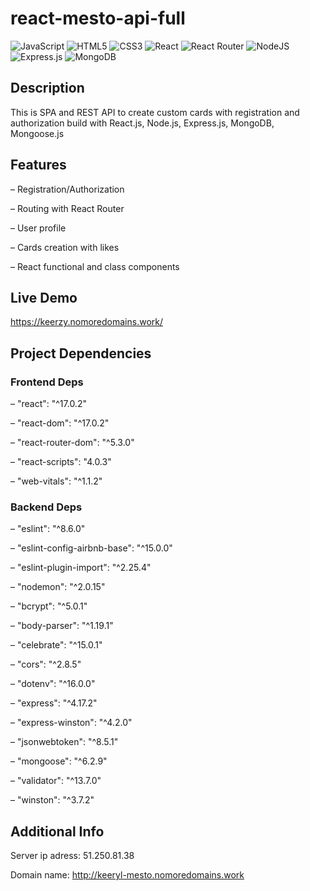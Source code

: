 # react-mesto-api-full
![JavaScript](https://img.shields.io/badge/javascript-%23323330.svg?style=for-the-badge&logo=javascript&logoColor=%23F7DF1E)
![HTML5](https://img.shields.io/badge/html5-%23E34F26.svg?style=for-the-badge&logo=html5&logoColor=white)
![CSS3](https://img.shields.io/badge/css3-%231572B6.svg?style=for-the-badge&logo=css3&logoColor=white)
![React](https://img.shields.io/badge/react-%2320232a.svg?style=for-the-badge&logo=react&logoColor=%2361DAFB)
![React Router](https://img.shields.io/badge/React_Router-CA4245?style=for-the-badge&logo=react-router&logoColor=white)
![NodeJS](https://img.shields.io/badge/node.js-6DA55F?style=for-the-badge&logo=node.js&logoColor=white)
![Express.js](https://img.shields.io/badge/express.js-%23404d59.svg?style=for-the-badge&logo=express&logoColor=%2361DAFB)
![MongoDB](https://img.shields.io/badge/MongoDB-%234ea94b.svg?style=for-the-badge&logo=mongodb&logoColor=white)

## Description

This is SPA and REST API to create custom cards with registration and authorization build with React.js, Node.js, Express.js, MongoDB, Mongoose.js

## Features

– Registration/Authorization 

– Routing with React Router

– User profile

– Cards creation with likes

– React functional and class components


## Live Demo

https://keerzy.nomoredomains.work/


## Project Dependencies

### Frontend Deps

– "react": "^17.0.2"
    
– "react-dom": "^17.0.2"
    
– "react-router-dom": "^5.3.0"
    
– "react-scripts": "4.0.3"
    
– "web-vitals": "^1.1.2"

### Backend Deps

– "eslint": "^8.6.0"

– "eslint-config-airbnb-base": "^15.0.0"

– "eslint-plugin-import": "^2.25.4"

– "nodemon": "^2.0.15"

– "bcrypt": "^5.0.1"

– "body-parser": "^1.19.1"

– "celebrate": "^15.0.1"

– "cors": "^2.8.5"

– "dotenv": "^16.0.0"

– "express": "^4.17.2"

– "express-winston": "^4.2.0"

– "jsonwebtoken": "^8.5.1"

– "mongoose": "^6.2.9"

– "validator": "^13.7.0"

– "winston": "^3.7.2"
  
  

## Additional Info

Server ip adress: 51.250.81.38

Domain name: http://keeryl-mesto.nomoredomains.work


